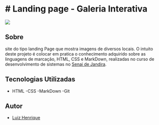 # # Landing page - Galeria Interativa
![](./screenshot/preview.png)
## Sobre 
site do tipo landing Page que mostra imagens de diversos locais.
O intuito deste projeto é colocar em pratica o conhecimento adquirido sobre as linguagens de marcação, HTML, CSS e MarkDown, realizadas no curso de desenvolvimento de sistemas no [Senai de Jandira](https://sp.senai.br/unidade/jandira/).

## Tecnologias Utilizadas
- HTML
-CSS
-MarkDown
-Git

## Autor 
- [Luiz Henrique](https://www.linkedin.com/in/luiz-santos-788507327/)
